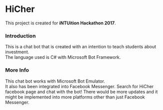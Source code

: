 # HiCher
This project is created for **iNTUition Hackathon 2017**.


### Introduction
This is a chat bot that is created with an intention to teach students about investment. </br>
The language used is C# with Microsoft Bot Framework.


### More Info
This chat bot works with Microsoft Bot Emulator. </br>
It also has been integrated into Facebook Messenger. Search for HiCher facebook page and chat with the bot!
There would be more updates and it might be implemented into more platforms other than just Facebook Messenger.
